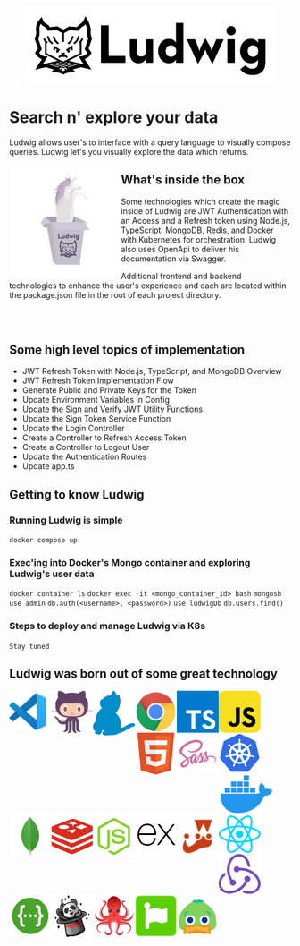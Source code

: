 <p align="center">
<img alt="Ludwig logo" width="450" src="./assets/ludwig/logo.svg" />
</p>

# Search n' explore your data

Ludwig allows user's to interface with a query language to visually compose queries. Ludwig let's you visually explore the data which returns.

<img alt="unicorn in the box" align="left" src="./assets/ludwig/images/unicorn-in-a-box.svg" width="200" />

## What's inside the box

Some technologies which create the magic inside of Ludwig are JWT Authentication with an Access and a Refresh token using Node.js, TypeScript, MongoDB, Redis, and Docker with Kubernetes for orchestration. Ludwig also uses OpenApi to deliver his documentation via Swagger.

Additional frontend and backend technologies to enhance the user's experience and each are located within the package.json file in the root of each project directory.

<br><br>

## Some high level topics of implementation

- JWT Refresh Token with Node.js, TypeScript, and MongoDB Overview
- JWT Refresh Token Implementation Flow
- Generate Public and Private Keys for the Token
- Update Environment Variables in Config
- Update the Sign and Verify JWT Utility Functions
- Update the Sign Token Service Function
- Update the Login Controller
- Create a Controller to Refresh Access Token
- Create a Controller to Logout User
- Update the Authentication Routes
- Update app.ts

## Getting to know Ludwig

### Running Ludwig is simple

`docker compose up`

### Exec'ing into Docker's Mongo container and exploring Ludwig's user data

`docker container ls`
`docker exec -it <mongo_container_id> bash`
`mongosh`
`use admin`
`db.auth(<username>, <password>)`
`use ludwigDb`
`db.users.find()`

### Steps to deploy and manage Ludwig via K8s

`Stay tuned`

## Ludwig was born out of some great technology

[Most of these logos were found on https://iconduck.com/]: #

<img align="left" alt="VS Code" src="./assets/vendor-logos/vs-code.svg" width="75" />
<img align="left" alt="Github" src="./assets/vendor-logos/github.svg" width="75" />
<img align="left" alt="Yarn" src="./assets/vendor-logos/yarn.svg" width="75" />
<img align="left" alt="Chrome" src="./assets/vendor-logos/chrome.svg" width="75" />
<img align="left" alt="Typescript" src="./assets/vendor-logos/typescript.svg" width="75" />
<img align="left" alt="Javascript" src="./assets/vendor-logos/javascript.svg" width="75" />
<img align="left" alt="HTML5" src="./assets/vendor-logos/html5.svg" width="75" />
<img align="left" alt="Sass" src="./assets/vendor-logos/sass.svg" width="75" />
<img align="left" alt="K8s" src="./assets/vendor-logos/kubernetes.svg" width="75" />
<img align="left" alt="Docker" src="./assets/vendor-logos/docker.svg" width="100" />
<img align="left" alt="Mongo DB" src="./assets/vendor-logos/mongodb.svg" width="75" />
<img align="left" alt="Redis" src="./assets/vendor-logos/redis.svg" width="75" />
<img align="left" alt="Node JS" src="./assets/vendor-logos/node-js.svg" width="75" />
<img align="left" alt="Express JS" src="./assets/vendor-logos/express-js.svg" width="75" />
<img align="left" alt="Jest" src="./assets/vendor-logos/jest.svg" width="75" />
<img align="left" alt="React JS" src="./assets/vendor-logos/react.svg" width="75" />
<img align="left" alt="Redux" src="./assets/vendor-logos/redux.svg" width="75" />
<img align="left" alt="Swagger" src="./assets/vendor-logos/swagger.svg" width="75" />
<img align="left" alt="Faker JS" src="./assets/vendor-logos/fakerjs.svg" width="75" />
<img align="left" alt="React Testing Library" src="./assets/vendor-logos/react-testing-library.png" width="75" />
<img align="left" alt="Font Awesome" src="./assets/vendor-logos/fontawesome.svg" width="75" />
<img align="left" alt="Icon Duck" src="./assets/vendor-logos/duck.svg" width="75" />
